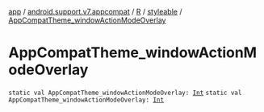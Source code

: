 [app](../../../index.md) / [android.support.v7.appcompat](../../index.md) / [R](../index.md) / [styleable](index.md) / [AppCompatTheme_windowActionModeOverlay](.)

# AppCompatTheme_windowActionModeOverlay

`static val AppCompatTheme_windowActionModeOverlay: `[`Int`](https://kotlinlang.org/api/latest/jvm/stdlib/kotlin/-int/index.html)
`static val AppCompatTheme_windowActionModeOverlay: `[`Int`](https://kotlinlang.org/api/latest/jvm/stdlib/kotlin/-int/index.html)